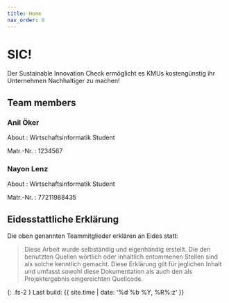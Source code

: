 ```yaml
---
title: Home
nav_order: 0
---
```




# SIC!

Der Sustainable Innovation Check ermöglicht es KMUs kostengünstig ihr Unternehmen Nachhaltiger zu machen!

## Team members

### Anil Öker

About
: Wirtschaftsinformatik Student

Matr.-Nr.
: 1234567

### Nayon Lenz

About
: Wirtschaftsinformatik Student

Matr.-Nr.
: 77211988435

## Eidesstattliche Erklärung

Die oben genannten Teammitglieder erklären an Eides statt:

> Diese Arbeit wurde selbständig und eigenhändig erstellt. Die den benutzten Quellen wörtlich oder inhaltlich entommenen Stellen sind als solche kenntlich gemacht. Diese Erklärung gilt für jeglichen Inhalt und umfasst sowohl diese Dokumentation als auch den als Projektergebnis eingereichten Quellcode.

{: .fs-2 }
Last build: {{ site.time | date: '%d %b %Y, %R%:z' }}

<!-- Notizen: 
Ctrl + shift + V oder ctrl + K dann V um die Preview zu sehen
die commits immer im present tense schreiben, kurz und aussagend-->